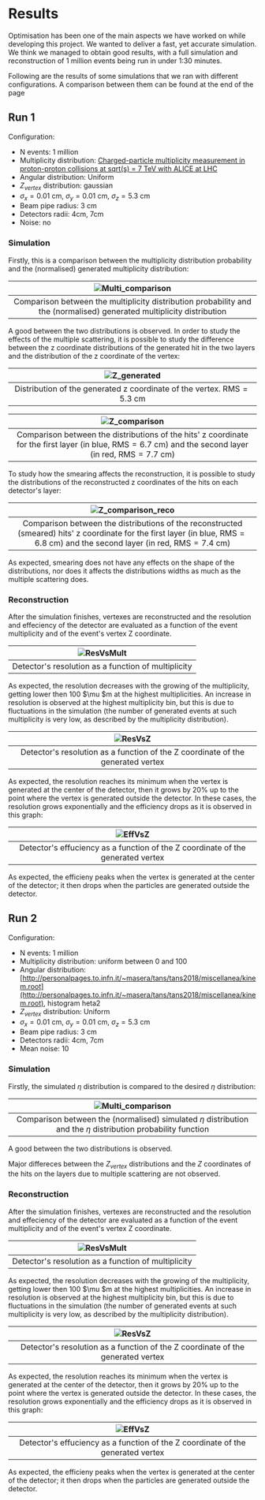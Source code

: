 # Results

Optimisation has been one of the main aspects we have worked on while developing this project. We wanted to deliver a fast, yet accurate simulation. We think we managed to obtain good results, with a full simulation and reconstruction of 1 million events being run in under 1:30 minutes.

Following are the results of some simulations that we ran with different configurations. A comparison between them can be found at the end of the page

## Run 1
Configuration: 
- N events: 1 million
- Multiplicity distribution: [Charged-particle multiplicity measurement in proton-proton collisions at sqrt(s) = 7 TeV with ALICE at LHC](https://www.hepdata.net/record/54832)
- Angular distribution: Uniform
- $Z_{vertex}$ distribution: gaussian
- $\sigma_{x}=0.01$ cm, $\sigma_{y}=0.01$ cm, $\sigma_{z}=5.3$ cm
- Beam pipe radius: $3$ cm
- Detectors radii: $4$cm, $7$cm
- Noise: no

### Simulation

Firstly, this is a comparison between the multiplicity distribution probability and the (normalised) generated multiplicity distribution:

|![Multi_comparison](Figures/Run1/fTreeRec_Multi_comparison.png)| 
|:--:| 
|Comparison between the multiplicity distribution probability and the (normalised) generated multiplicity distribution| 

A good between the two distributions is observed.
In order to study the effects of the multiple scattering, it is possible to study the difference between the z coordinate distributions of the generated hit in the two layers and the distribution of the z coordinate of the vertex:

|![Z_generated](Figures/Run1/fTreeGen_Config.z.png)| 
|:--:| 
|Distribution of the generated z coordinate of the vertex. $\mathrm{RMS}=5.3$ cm| 

|![Z_comparison](Figures/Run1/fTreeGen_GenHits_comparison.png)| 
|:--:| 
|Comparison between the distributions of the hits' z coordinate for the first layer (in blue, $\mathrm{RMS}=6.7$ cm) and the second layer (in red, $\mathrm{RMS}=7.7$ cm)| 

To study how the smearing affects the reconstruction, it is possible to study the distributions of the reconstructed z coordinates of the hits on each detector's layer:


|![Z_comparison_reco](Figures/Run1/fTreeRec_RecHits_comparison.png)| 
|:--:| 
|Comparison between the distributions of the reconstructed (smeared) hits' z coordinate for the first layer (in blue, $\mathrm{RMS}=6.8$ cm) and the second layer (in red, $\mathrm{RMS}=7.4$ cm)| 
As expected, smearing does not have any effects on the shape of the distributions, nor does it affects the distributions widths as much as the multiple scattering does.

### Reconstruction
After the simulation finishes, vertexes are reconstructed and the resolution and effeciency of the detector are evaluated as a function of the event multiplicity and of the event's vertex Z coordinate.

|![ResVsMult](Figures/Run1/ResolutionVsMultiplicity.png)| 
|:--:| 
|Detector's resolution as a function of multiplicity|

As expected, the resolution decreases with the growing of the multiplicity, getting lower then 100 $\mu $m at the highest multiplicities.
An increase in resolution is observed at the highest multiplicity bin, but this is due to fluctuations in the simulation (the number of generated events at such multiplicity is very low, as described by the multiplicity distribution).

|![ResVsZ](Figures/Run1/ResolutionVsZTrue.png)| 
|:--:| 
|Detector's resolution as a function of the Z coordinate of the generated vertex|

As expected, the resolution reaches its minimum when the vertex is generated at the center of the detector, then it grows by 20% up to the point where the vertex is generated outside the detector. In these cases, the resolution grows exponentially and the efficiency drops as it is observed in this graph:

|![EffVsZ](Figures/Run1/EffvsZ.png)| 
|:--:| 
|Detector's effuciency as a function of the Z coordinate of the generated vertex|

As expected, the efficieny peaks when the vertex is generated at the center of the detector; it then drops when the particles are generated outside the detector.

## Run 2
Configuration: 
- N events: 1 million
- Multiplicity distribution: uniform between 0 and 100
- Angular distribution: [http://personalpages.to.infn.it/~masera/tans/tans2018/miscellanea/kinem.root](http://personalpages.to.infn.it/~masera/tans/tans2018/miscellanea/kinem.root), histogram heta2
- $Z_{vertex}$ distribution: Uniform
- $\sigma_{x}=0.01$ cm, $\sigma_{y}=0.01$ cm, $\sigma_{z}=5.3$ cm
- Beam pipe radius: $3$ cm
- Detectors radii: $4$cm, $7$cm
- Mean noise: 10

### Simulation

Firstly, the simulated $\eta$ distribution is compared to the desired $\eta$ distribution:

|![Multi_comparison](Figures/Run1/fTreeRec_Multi_comparison.png)| 
|:--:| 
|Comparison between the (normalised) simulated $\eta$ distribution and the $\eta$ distribution probability function| 

A good between the two distributions is observed.

Major differeces between the $Z_{vertex}$ distributions and the $Z$ coordinates of the hits on the layers due to multiple scattering are not observed.


### Reconstruction
After the simulation finishes, vertexes are reconstructed and the resolution and effeciency of the detector are evaluated as a function of the event multiplicity and of the event's vertex Z coordinate.

|![ResVsMult](Figures/Run1/ResolutionVsMultiplicity.png)| 
|:--:| 
|Detector's resolution as a function of multiplicity|

As expected, the resolution decreases with the growing of the multiplicity, getting lower then 100 $\mu $m at the highest multiplicities.
An increase in resolution is observed at the highest multiplicity bin, but this is due to fluctuations in the simulation (the number of generated events at such multiplicity is very low, as described by the multiplicity distribution).

|![ResVsZ](Figures/Run1/ResolutionVsZTrue.png)| 
|:--:| 
|Detector's resolution as a function of the Z coordinate of the generated vertex|

As expected, the resolution reaches its minimum when the vertex is generated at the center of the detector, then it grows by 20% up to the point where the vertex is generated outside the detector. In these cases, the resolution grows exponentially and the efficiency drops as it is observed in this graph:

|![EffVsZ](Figures/Run1/EffvsZ.png)| 
|:--:| 
|Detector's effuciency as a function of the Z coordinate of the generated vertex|

As expected, the efficieny peaks when the vertex is generated at the center of the detector; it then drops when the particles are generated outside the detector.